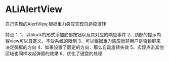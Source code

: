 # ALiAlertView
自己实现的AlertView,根据重力感应实现自适应旋转

特点：
1、以block的形式添加底部按钮以及其对应的响应事件
2、顶部的提示内容view可以自定义，不受系统的限制
3、可以根据重力感应而非用户是否锁屏来决定弹框的方向
4、如果设置了固定的方向，那么自动旋转失效
5、实现点击其他区域也同样收起弹窗的效果
6、优化了键盘的处理
